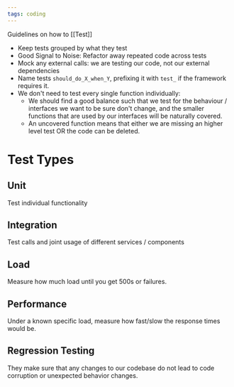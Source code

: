 ```yaml
---
tags: coding
---
```


Guidelines on how to [[Test]]

- Keep tests grouped by what they test
- Good Signal to Noise: Refactor away repeated code across tests
- Mock any external calls: we are testing our code, not our external dependencies
- Name tests `should_do_X_when_Y`, prefixing it with `test_` if the framework requires it.
- We don't need to test every single function individually:
  - We should find a good balance such that we test for the behaviour / interfaces we want to be sure don't change, and the smaller functions that are used by our interfaces will be naturally covered.
  - An uncovered function means that either we are missing an higher level test OR the code can be deleted.

# Test Types

## Unit
Test individual functionality

## Integration
Test calls and joint usage of different services / components

## Load
Measure how much load until you get 500s or failures.

## Performance
Under a known specific load, measure how fast/slow the response times would be.

## Regression Testing
They make sure that any changes to our codebase do not lead to code corruption or unexpected behavior changes.
